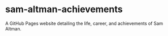 # sam-altman-achievements
A GitHub Pages website detailing the life, career, and achievements of Sam Altman.
